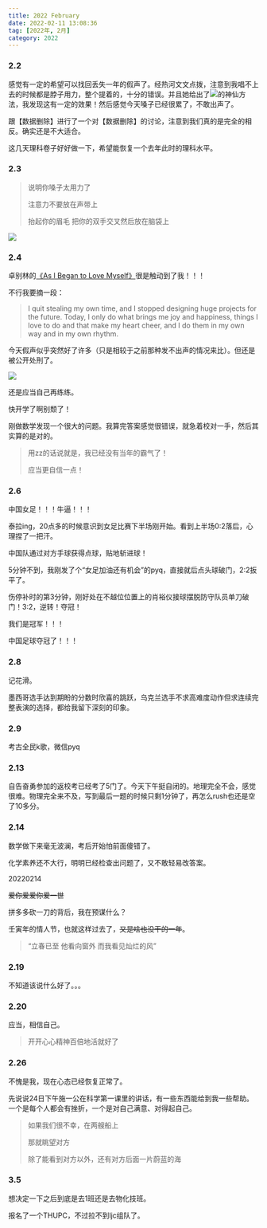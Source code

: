 ```yaml
---
title: 2022 February
date: 2022-02-11 13:08:36
tag: [2022年, 2月]
category: 2022
---
```


### 2.2

感觉有一定的希望可以找回丢失一年的假声了。经热河文文点拨，注意到我唱不上去的时候都是脖子用力，整个提着的，十分的错误。并且她给出了![](/medias/image/20220202190441.jpg)的神仙方法，我发现这有一定的效果！然后感觉今天嗓子已经很累了，不敢出声了。

跟【数据删除】进行了一个对【数据删除】的讨论，注意到我们真的是完全的相反。确实还是不大适合。

这几天理科卷子好好做一下，希望能恢复一个去年此时的理科水平。

### 2.3

> 说明你嗓子太用力了
>
> 注意力不要放在声带上
>
> 抬起你的眉毛 把你的双手交叉然后放在脑袋上

![](/medias/image/20220203131747.jpg)

### 2.4

卓别林的[《As I Began to Love Myself》](https://zhuanlan.zhihu.com/p/67091790)很是触动到了我！！！

不行我要摘一段：

> I quit stealing my own time, and I stopped designing huge projects for the future. Today, I only do what brings me joy and happiness, things I love to do and that make my heart cheer, and I do them in my own way and in my own rhythm. 

今天假声似乎突然好了许多（只是相较于之前那种发不出声的情况来比）。但还是被公开处刑了。

![](/medias/image/20220204162846.png)

还是应当自己再练练。

快开学了啊别颓了！

刚做数学发现一个很大的问题。我算完答案感觉很错误，就急着校对一手，然后其实算的是对的。

> 用zz的话说就是，我已经没有当年的霸气了！
>
> 应当更自信一点！

### 2.6

中国女足！！！牛逼！！！

泰拉ing，20点多的时候意识到女足比赛下半场刚开始。看到上半场0:2落后，心理捏了一把汗。

中国队通过对方手球获得点球，贴地斩进球！

5分钟不到，我刚发了个“女足加油还有机会”的pyq，直接就后点头球破门，2:2扳平了。

伤停补时的第3分钟，刚好处在不越位位置上的肖裕仪接球摆脱防守队员单刀破门！3:2，逆转！夺冠！

我们是冠军！！！

中国足球夺冠了！！！

### 2.8

记花滑。

墨西哥选手达到期盼的分数时欣喜的跳跃，乌克兰选手不求高难度动作但求连续完整表演的选择，都给我留下深刻的印象。

### 2.9

考古全民k歌，微信pyq

### 2.13

自告奋勇参加的返校考已经考了5门了。今天下午挺自闭的。地理完全不会，感觉很难。物理完全来不及，写到最后一题的时候只剩1分钟了，再怎么rush也还是空了10多分。

### 2.14

数学做下来毫无波澜，考后开始怕前面傻错了。

化学素养还不大行，明明已经检查出问题了，又不敢轻易改答案。

20220214

~~爱你爱爱你爱一世~~

拼多多砍一刀的背后，我在预谋什么？

壬寅年的情人节，也就这样过去了，~~又是啥也没干的一年~~。

> “立春已至 他看向窗外 而我看见灿烂的风”

### 2.19

不知道该说什么好了。。。

### 2.20

应当，相信自己。

> 开开心心精神百倍地活就好了

### 2.26

不愧是我，现在心态已经恢复正常了。

先说说24日下午施一公在科学第一课里的讲话，有一些东西能给到我一些帮助。一个是每个人都会有挫折，一个是对自己满意、对得起自己。

> 如果我们很不幸，在两艘船上
>
> 那就眺望对方
>
> 除了能看到对方以外，还有对方后面一片蔚蓝的海

### 3.5

想决定一下之后到底是去1班还是去物化技班。

报名了一个THUPC，不过拉不到ljc组队了。


